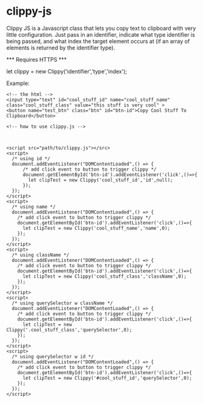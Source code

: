 # clippy-js

Clippy JS is a Javascript class that lets you copy text to clipboard with very 
little configuration. Just pass in an identifier, indicate what type identifier is 
being passed, and what index the target element occurs at (if an array of 
elements is returned by the identifier type).

*** Requires HTTPS ***

let clippy = new Clippy('identifier','type','index');

Example:
```
<!-- the html -->
<input type="text" id="cool_stuff_id" name="cool_stuff_name" class="cool_stuff_class" value="this stuff is very cool" >
<button name="test_btn" class="btn" id="btn-id">Copy Cool Stuff To Clipboard</button>

<!-- how to use clippy.js -->



<script src="path/to/clippy.js"></src>
<script>
  /* using id */
  document.addEventListener("DOMContentLoaded",() => { 
      /* add click event to button to trigger clippy */
      document.getElementById('btn-id').addEventListener('click',()=>{
        let clipTest = new Clippy('cool_stuff_id','id',null);
      });
  });
</script>
<script>
  /* using name */
  document.addEventListener("DOMContentLoaded",() => { 
    /* add click event to button to trigger clippy */
    document.getElementById('btn-id').addEventListener('click',()=>{
      let clipTest = new Clippy('cool_stuff_name','name',0);
    });
  });
</script>
<script>
  /* using className */
  document.addEventListener("DOMContentLoaded",() => { 
    /* add click event to button to trigger clippy */
    document.getElementById('btn-id').addEventListener('click',()=>{
      let clipTest = new Clippy('cool_stuff_class','className',0);
    });
  });
</script>
<script>
  /* using querySelector w className */
  document.addEventListener("DOMContentLoaded",() => { 
    /* add click event to button to trigger clippy */
    document.getElementById('btn-id').addEventListener('click',()=>{
      let clipTest = new Clippy('.cool_stuff_class','querySelector',0);
    });
  });
</script>
<script>
  /* using querySelector w id */
  document.addEventListener("DOMContentLoaded",() => { 
    /* add click event to button to trigger clippy */
    document.getElementById('btn-id').addEventListener('click',()=>{
      let clipTest = new Clippy('#cool_stuff_id','querySelector',0);
    });
  });
</script>
```

